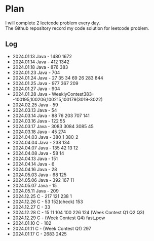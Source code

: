 # Plan
I will complete 2 leetcode problem every day.  
The Github repository record my code solution for leetcode problem.

## Log
- 2024.01.13 Java - 1480 1672
- 2024.01.14 Java - 412 1342
- 2024.01.18 Java - 876 383
- 2024.01.23 Java - 704
- 2024.01.24 Java - 27 35 34 69 26 283 844
- 2024.01.25 Java - 977 367 209                     
- 2024.01.27 Java - 904
- 2024.01.28 Java - WeeklyContest383--100195,100206,100215,100179(3019-3022)
- 2024.02.25 Java - 59
- 2024.03.13 Java - 54 
- 2024.03.14 Java - 88 76 203 707 141 
- 2024.03.16 Java - 122 55
- 2024.03.17 Java - 3083 3084 3085 45
- 2024.03.18 Java - 45 274
- 2024.04.03 Java - 380_1 380_2
- 2024.04.04 Java - 238 134
- 2024.04.07 Java - 135 42 13 12
- 2024.04.08 Java - 58 14 
- 2024.04.13 Java - 151
- 2024.04.14 Java - 6
- 2024.04.16 Java - 28
- 2024.05.03 Java - 68 125
- 2024.05.06 Java - 392 167 11
- 2024.05.07 Java - 15
- 2024.05.11 Java - 209
- 2024.12.25 C - 217 121 238 1
- 2024.12.26 C - 53 152(check) 153
- 2024.12.27 C - 33
- 2024.12.28 C - 15 11 104 100 226 124 (Week Contest Q1 Q2 Q3)
- 2024.12.29 C - (Week Contest Q4) fast_pow
- 2024.01.10 C - 102 
- 2024.01.11 C - (Week Contest Q1) 297
- 2024.01.17 C - 2683 2425